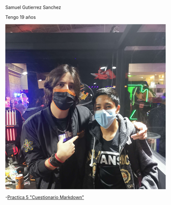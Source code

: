 Samuel Gutierrez Sanchez

Tengo 19 años

![yo](assets/IMG_20220826_213839.jpg)

-[Practica 5 "Cuestionario Markdown"](./practica5.md)